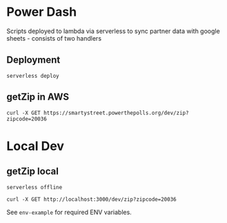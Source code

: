 # Power Dash

Scripts deployed to lambda via serverless to sync partner data with google sheets - consists of two handlers

## Deployment

```shell
serverless deploy
```

## getZip in AWS

```shell
curl -X GET https://smartystreet.powerthepolls.org/dev/zip?zipcode=20036
```

# Local Dev

## getZip local

```shell
serverless offline
```

```shell
curl -X GET http://localhost:3000/dev/zip?zipcode=20036
```


See `env-example` for required ENV variables.
